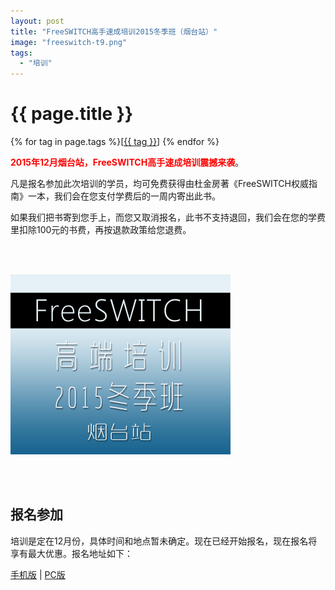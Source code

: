 ```yaml
---
layout: post
title: "FreeSWITCH高手速成培训2015冬季班（烟台站）"
image: "freeswitch-t9.png"
tags:
  - "培训"
---
```


# {{ page.title }}

<div class="tags">
{% for tag in page.tags %}[<a class="tag" href="/tags.html#{{ tag }}">{{ tag }}</a>] {% endfor %}
</div>


<strong style="color:red">2015年12月烟台站，FreeSWITCH高手速成培训震撼来袭</strong>。


凡是报名参加此次培训的学员，均可免费获得由杜金房著《FreeSWITCH权威指南》一本，我们会在您支付学费后的一周内寄出此书。

如果我们把书寄到您手上，而您又取消报名，此书不支持退回，我们会在您的学费里扣除100元的书费，再按退款政策给您退费。

<br><br>

<img src="/images/training/freeswitch-t9.png">

<br><br>

## 报名参加

培训是定在12月份，具体时间和地点暂未确定。现在已经开始报名，现在报名将享有最大优惠。报名地址如下：

[手机版](http://wap.koudaitong.com/v2/showcase/goods?alias=i6ypaq4r) | [PC版](http://detail.koudaitong.com/show/goods?alias=i6ypaq4r&activity=) 

